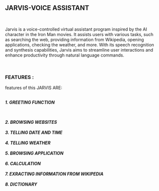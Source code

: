 <h2>JARVIS-VOICE ASSISTANT</h2>
<br>
<p>Jarvis is a voice-controlled virtual assistant program inspired by the AI character in the Iron Man movies. It assists users with various tasks, such as searching the web, providing information from Wikipedia, opening applications, checking the weather, and more. With its speech recognition and synthesis capabilities, Jarvis aims to streamline user interactions and enhance productivity through natural language commands.</p>
<br>
<h3>FEATURES :</h3>  
<p> features of this JARVIS ARE:</p>

<p><br><b><i>1. GREETING FUNCTION</i></b></p></br><br><b><i>2. BROWSING WEBSITES</i></b></br><br><b><i>3. TELLING DATE AND TIME </i></b></br><br><b><i>4. TELLING WEATHER</i></b></br><br><b><i>5. BROWSING APPLICATION</i></b></br><br><b><i>6. CALCULATION</i></b></br><br><b><i>7. EXRACTING INFORMATION FROM WIKIPEDIA</i></b></br><br><b><i>8. DICTIONARY</i></b></br></p>


